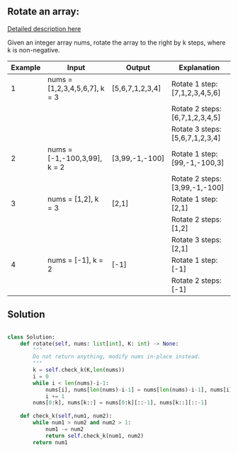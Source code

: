
## Rotate an array:

[Detailed description here](https://leetcode.com/problems/rotate-array/)      

Given an integer array nums, rotate the array to the right by k steps, where k is non-negative.

| Example | Input                     | Output                  | Explanation                                     |
|---------|---------------------------|-------------------------|-------------------------------------------------|
| 1       | nums = [1,2,3,4,5,6,7], k = 3 | [5,6,7,1,2,3,4]         | Rotate 1 step: [7,1,2,3,4,5,6]                 |
|         |                           |                         | Rotate 2 steps: [6,7,1,2,3,4,5]                |
|         |                           |                         | Rotate 3 steps: [5,6,7,1,2,3,4]                |
| 2       | nums = [-1,-100,3,99], k = 2 | [3,99,-1,-100]          | Rotate 1 step: [99,-1,-100,3]                   |
|         |                           |                         | Rotate 2 steps: [3,99,-1,-100]                 |
| 3       | nums = [1,2], k = 3        | [2,1]                   | Rotate 1 step: [2,1]                            |
|         |                           |                         | Rotate 2 steps: [1,2]                          |
|         |                           |                         | Rotate 3 steps: [2,1]                          |
| 4       | nums = [-1], k = 2         | [-1]                    | Rotate 1 step: [-1]                            |
|         |                           |                         | Rotate 2 steps: [-1]                           |


## Solution

```python

class Solution:
    def rotate(self, nums: list[int], K: int) -> None:
        """
        Do not return anything, modify nums in-place instead.
        """
        k = self.check_k(K,len(nums))
        i = 0
        while i < len(nums)-i-1:
            nums[i], nums[len(nums)-i-1] = nums[len(nums)-i-1], nums[i]
            i += 1
        nums[0:k], nums[k::] = nums[0:k][::-1], nums[k::][::-1]
    
    def check_k(self,num1, num2):
        while num1 > num2 and num2 > 1:
            num1 -= num2
            return self.check_k(num1, num2)
        return num1

```
